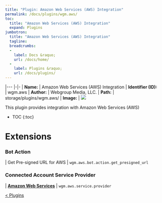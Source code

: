 ```yaml
---
title: "Plugin: Amazon Web Services (AWS) Integration"
permalink: /docs/plugins/wgm.aws/
toc:
  title: "Amazon Web Services (AWS) Integration"
  expand: Plugins
jumbotron:
  title: "Amazon Web Services (AWS) Integration"
  tagline: 
  breadcrumbs:
  -
    label: Docs &raquo;
    url: /docs/home/
  -
    label: Plugins &raquo;
    url: /docs/plugins/
---
```


|---
|-|-
| **Name:** | Amazon Web Services (AWS) Integration
| **Identifier (ID):** | wgm.aws
| **Author:** | Webgroup Media, LLC.
| **Path:** | storage/plugins/wgm.aws/
| **Image:** | <img src="/assets/images/plugins/wgm.aws.png" class="screenshot">

This plugin provides integration with Amazon Web Services (AWS)

* TOC
{:toc}

# Extensions

### Bot Action

| Get Pre-signed URL for AWS | `wgm.aws.bot.action.get_presigned_url`


### Connected Account Service Provider

| [**Amazon Web Services**](/docs/plugins/extensions/wgm.aws.service.provider/) | `wgm.aws.service.provider`


<div class="section-nav">
	<div class="left">
		<a href="/docs/plugins/#plugins" class="prev">&lt; Plugins</a>
	</div>
	<div class="right align-right">
	</div>
</div>
<div class="clear"></div>